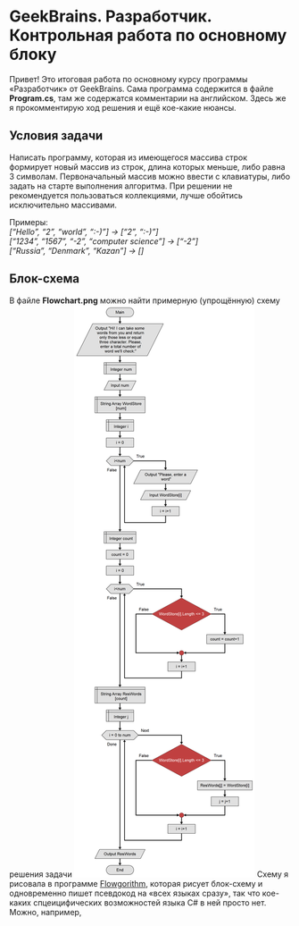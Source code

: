 # GeekBrains. Разработчик. Контрольная работа по основному блоку
Привет! Это итоговая работа по основному курсу программы «Разработчик» от GeekBrains. Сама программа содержится в файле **Program.cs**, там же содержатся комментарии на английском. Здесь же я прокомментирую ход решения и ещё кое-какие нюансы.

## Условия задачи
Написать программу, которая из имеющегося массива строк формирует новый массив из строк, длина которых меньше, либо равна 3 символам. Первоначальный массив можно ввести с клавиатуры, либо задать на старте выполнения алгоритма. При решении не рекомендуется пользоваться коллекциями, лучше обойтись исключительно массивами.

Примеры:<br>
*[“Hello”, “2”, “world”, “:-)”] → [“2”, “:-)”]<br>
[“1234”, “1567”, “-2”, “computer science”] → [“-2”]<br>
[“Russia”, “Denmark”, “Kazan”] → []*

## Блок-схема
В файле **Flowchart.png** можно найти примерную (упрощённую) схему решения задачи
![Блок-схема](Flowchart.png "Примерная блок-схема решения")
Схему я рисовала в программе [Flowgorithm](http://www.flowgorithm.org/), которая рисует блок-схему и одновременно пишет псевдокод на «всех языках сразу», так что кое-каких спцеицифических возможностей языка С# в ней просто нет. Можно, например, 